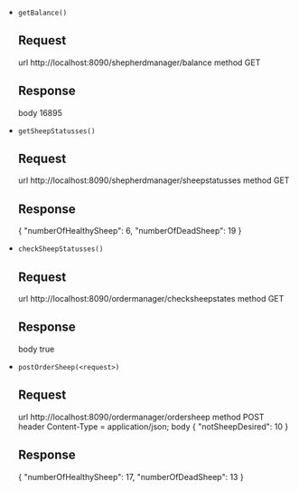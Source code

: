 
* `getBalance()`

    Request
    -------
    url     http://localhost:8090/shepherdmanager/balance
    method  GET
    
    Response
    --------
    body    16895


* `getSheepStatusses()`

    Request
    -------
    url     http://localhost:8090/shepherdmanager/sheepstatusses
    method  GET

    Response
    --------
    {
        "numberOfHealthySheep": 6,
        "numberOfDeadSheep": 19
    }


* `checkSheepStatusses()`

    Request
    -------
    url     http://localhost:8090/ordermanager/checksheepstates
    method  GET

    Response
    --------
    body    true


* `postOrderSheep(<request>)`

    Request
    -------
    url     http://localhost:8090/ordermanager/ordersheep
    method  POST
    header  Content-Type = application/json;
    body
    {
        "notSheepDesired": 10
    }

    Response
    --------
    {
        "numberOfHealthySheep": 17,
        "numberOfDeadSheep": 13
    }
